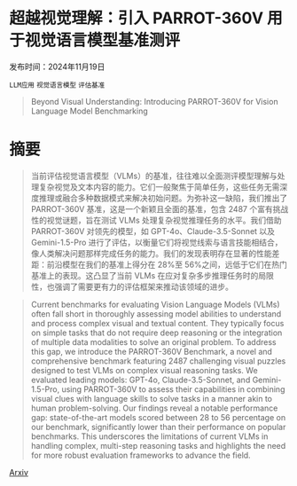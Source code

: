 # 超越视觉理解：引入 PARROT-360V 用于视觉语言模型基准测评

发布时间：2024年11月19日

`LLM应用` `视觉语言模型` `评估基准`

> Beyond Visual Understanding: Introducing PARROT-360V for Vision Language Model Benchmarking

# 摘要

> 当前评估视觉语言模型（VLMs）的基准，往往难以全面测评模型理解与处理复杂视觉及文本内容的能力。它们一般聚焦于简单任务，这些任务无需深度推理或融合多种数据模式来解决初始问题。为弥补这一缺陷，我们推出了 PARROT-360V 基准，这是一个新颖且全面的基准，包含 2487 个富有挑战性的视觉谜题，旨在测试 VLMs 处理复杂视觉推理任务的水平。我们借助 PARROT-360V 对领先的模型，如 GPT-4o、Claude-3.5-Sonnet 以及 Gemini-1.5-Pro 进行了评估，以衡量它们将视觉线索与语言技能相结合，像人类解决问题那样完成任务的能力。我们的发现表明存在显著的性能差距：前沿模型在我们的基准上得分在 28%至 56%之间，远低于它们在热门基准上的表现。这凸显了当前 VLMs 在应对复杂多步推理任务时的局限性，也强调了需要更有力的评估框架来推动该领域的进步。

> Current benchmarks for evaluating Vision Language Models (VLMs) often fall short in thoroughly assessing model abilities to understand and process complex visual and textual content. They typically focus on simple tasks that do not require deep reasoning or the integration of multiple data modalities to solve an original problem. To address this gap, we introduce the PARROT-360V Benchmark, a novel and comprehensive benchmark featuring 2487 challenging visual puzzles designed to test VLMs on complex visual reasoning tasks. We evaluated leading models: GPT-4o, Claude-3.5-Sonnet, and Gemini-1.5-Pro, using PARROT-360V to assess their capabilities in combining visual clues with language skills to solve tasks in a manner akin to human problem-solving. Our findings reveal a notable performance gap: state-of-the-art models scored between 28 to 56 percentage on our benchmark, significantly lower than their performance on popular benchmarks. This underscores the limitations of current VLMs in handling complex, multi-step reasoning tasks and highlights the need for more robust evaluation frameworks to advance the field.

[Arxiv](https://arxiv.org/abs/2411.15201)